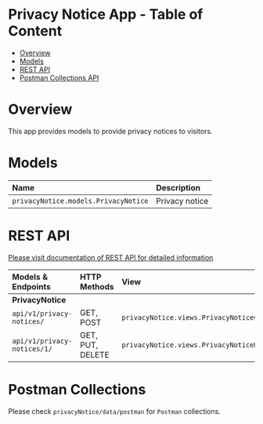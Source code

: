 # Privacy Notice App - Table of Content

- [Overview](#overview)
- [Models](#models)
- [REST API](#rest-api)
- [Postman Collections API](#postman-collections)


# Overview

This app provides models to provide privacy notices to visitors.


# Models

| Name                                          | Description                                                           |
| :-------------------------------------------- | :-------------------------------------------------------------------- |
| `privacyNotice.models.PrivacyNotice`          | Privacy notice                                                        |


# REST API

[Please visit documentation of REST API for detailed information](REST_API.md)

| Models & Endpoints                    | HTTP Methods         | View                                                   |
| :------------------------------------ | :------------------- | :----------------------------------------------------- |
| **PrivacyNotice**                     |                      |                                                        |
| `api/v1/privacy-notices/`             | GET, POST            | `privacyNotice.views.PrivacyNoticeCollectionView`      |
| `api/v1/privacy-notices/1/`           | GET, PUT, DELETE     | `privacyNotice.views.PrivacyNoticeDetailView`          |


# Postman Collections

Please check `privacyNotice/data/postman` for `Postman` collections.